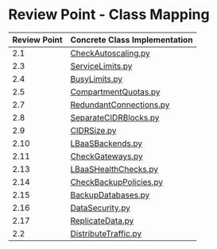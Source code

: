 # Review Point - Class Mapping

| Review Point | Concrete Class Implementation                           |
|--------------|---------------------------------------------------------|
| 2.1          | [CheckAutoscaling.py](CheckAutoscaling.py)              | 
| 2.3          | [ServiceLimits.py](ServiceLimits.py) 
| 2.4          | [BusyLimits.py](BusyLimits.py)                          |
| 2.5          | [CompartmentQuotas.py](CompartmentQuotas.py)            |
| 2.7          | [RedundantConnections.py](RedundantConnections.py)      |
| 2.8          | [SeparateCIDRBlocks.py](SeparateCIDRBlocks.py)          |
| 2.9          | [CIDRSize.py](CIDRSize.py)                              |
| 2.10         | [LBaaSBackends.py](LBaaSBackends.py)                    |
| 2.11         | [CheckGateways.py](CheckGateways.py)                    |
| 2.13         | [LBaaSHealthChecks.py](LBaaSHealthChecks.py)            |
| 2.14         | [CheckBackupPolicies.py](CheckBackupPolicies.py)        |
| 2.15         | [BackupDatabases.py](BackupDatabases.py)                |
| 2.16         | [DataSecurity.py](DataSecurity.py)                      |
| 2.17         | [ReplicateData.py](ReplicateData.py)                    |
| 2.2          | [DistributeTraffic.py](DistributeTraffic.py)            |